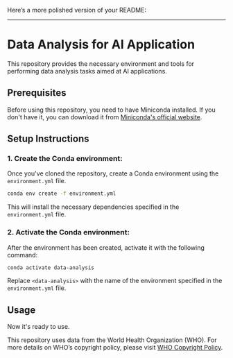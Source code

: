 Here’s a more polished version of your README:

---

# Data Analysis for AI Application

This repository provides the necessary environment and tools for performing data analysis tasks aimed at AI applications.

## Prerequisites

Before using this repository, you need to have Miniconda installed. If you don't have it, you can download it from [Miniconda's official website](https://docs.conda.io/en/latest/miniconda.html).

## Setup Instructions

### 1. Create the Conda environment:

Once you've cloned the repository, create a Conda environment using the `environment.yml` file.

```bash
conda env create -f environment.yml
```

This will install the necessary dependencies specified in the `environment.yml` file.

### 2. Activate the Conda environment:

After the environment has been created, activate it with the following command:

```bash
conda activate data-analysis
```

Replace `<data-analysis>` with the name of the environment specified in the `environment.yml` file.

## Usage

Now it's ready to use.


This repository uses data from the World Health Organization (WHO).
For more details on WHO’s copyright policy, please visit [WHO Copyright Policy](https://www.who.int/about/policies/publishing/copyright).

